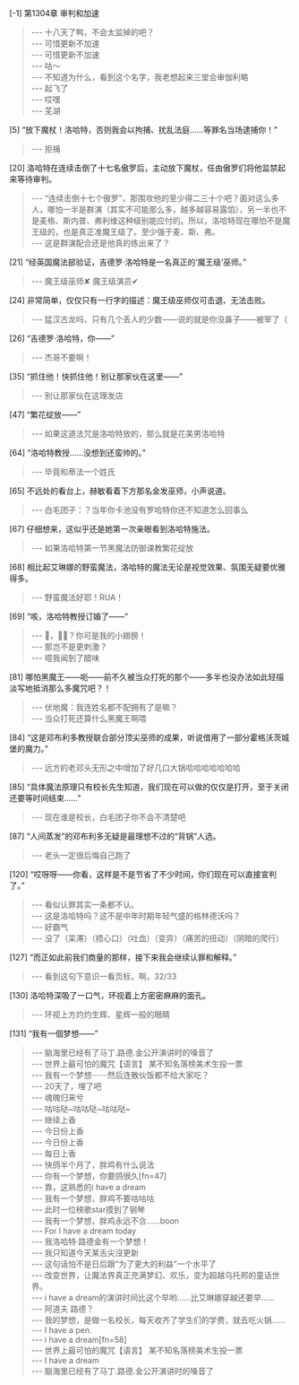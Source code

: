 
[-1] 第1304章 审判和加速
>--- 十八天了鸭，不会太监掉的吧？<br>
>--- 可惜更新不加速<br>
>--- 可惜更新不加速<br>
>--- 咕～<br>
>--- 不知道为什么，看到这个名字，我老想起来三堂会审伽利略<br>
>--- 起飞了<br>
>--- 哎嘿<br>
>--- 芜湖<br>

[5] “放下魔杖！洛哈特，否则我会以拘捕、扰乱法庭……等罪名当场逮捕你！”
>--- 拒捕<br>

[20] 洛哈特在连续击倒了十七名傲罗后，主动放下魔杖，任由傲罗们将他监禁起来等待审判。
>--- “连续击倒十七个傲罗”，那围攻他的至少得二三十个吧？面对这么多人，哪怕一半是群演（其实不可能那么多，越多越容易露馅），另一半也不是麦格、斯内普、弗利维这种级别能应付的。所以，洛哈特现在哪怕不是魔王级的，也是真正准魔王级了。至少强于麦、斯、弗。<br>
>--- 这是群演配合还是他真的练出来了？<br>

[21] “经英国魔法部验证，吉德罗·洛哈特是一名真正的‘魔王级’巫师。”
>--- 魔王级巫师✘
魔王级演员✔<br>

[24] 非常简单，仅仅只有一行字的描述：魔王级巫师仅可击退、无法击败。
>--- 猛汉古龙吗，只有几个丢人的少数——说的就是你没鼻子——被宰了（<br>

[26] “吉德罗·洛哈特，你——”
>--- 杰哥不要啊！<br>

[35] “抓住他！快抓住他！别让那家伙在这里——”
>--- 别让那家伙在这理发店<br>

[47] “繁花绽放——”
>--- 如果这道法咒是洛哈特放的，那么就是花美男洛哈特<br>

[64] “洛哈特教授……没想到还蛮帅的。”
>--- 毕竟和蒂法一个姓氏<br>

[65] 不远处的看台上，赫敏看着下方那名金发巫师，小声说道。
>--- 白毛团子：？当年你卡池没有罗哈特你还不知道怎么回事么<br>

[67] 仔细想来，这似乎还是她第一次亲眼看到洛哈特施法。
>--- 如果洛哈特第一节黑魔法防御课教繁花绽放<br>

[68] 相比起艾琳娜的野蛮魔法，洛哈特的魔法无论是视觉效果、氛围无疑要优雅得多。
>--- 野蛮魔法好耶！RUA！<br>

[69] “咳，洛哈特教授订婚了——”
>--- 😤，🤔🍑？你可是我的小翅膀！<br>
>--- 那岂不是更刺激？<br>
>--- 噫我闻到了醋味<br>

[81] 哪怕黑魔王——呃——前不久被当众打死的那个——多半也没办法如此轻描淡写地抵消那么多魔咒吧？！
>--- 伏地魔：我连姓名都不配拥有了是嘛？<br>
>--- 当众打死还算什么黑魔王啊喂<br>

[84] “这是邓布利多教授联合部分顶尖巫师的成果，听说借用了一部分霍格沃茨城堡的魔力。”
>--- 远方的老邓头无形之中增加了好几口大锅哈哈哈哈哈哈哈<br>

[85] “具体魔法原理只有校长先生知道，我们现在可以做的仅仅是打开，至于关闭还要等时间结束……”
>--- 现在谁是校长，白毛团子你不会不清楚吧<br>

[87] “人间蒸发”的邓布利多无疑是最理想不过的“背锅”人选。
>--- 老头一定很后悔自己跑了<br>

[120] “哎呀呀——你看，这样是不是节省了不少时间，你们现在可以直接宣判了。”
>--- 看似认罪其实一条都不认。<br>
>--- 这是洛哈特吗？这不是中年时期年轻气盛的格林德沃吗？<br>
>--- 好霸气<br>
>--- 没了（呆滞）（捂心口）（吐血）（变异）（痛苦的扭动）（阴暗的爬行）<br>

[127] “而正如此前我们商量的那样，接下来我会继续认罪和解释。”
>--- 看到这句下意识一看页标，啊，32/33<br>

[130] 洛哈特深吸了一口气，环视着上方密密麻麻的面孔。
>--- 环视上方灼灼生辉、星辉一般的眼睛<br>

[131] “我有一個梦想——”
>--- 脑海里已经有了马丁.路德.金公开演讲时的嗓音了<br>
>--- 世界上最可怕的魔咒【语言】
某不知名落榜美术生投一票<br>
>--- 我有一个梦想·······然后连散伙饭都不给大家吃？<br>
>--- 20天了，埋了吧<br>
>--- 魂魄归来兮<br>
>--- 咕咕哒~咕咕哒~咕咕哒~<br>
>--- 继续上香<br>
>--- 今日份上香<br>
>--- 今日份上香<br>
>--- 每日上香<br>
>--- 快鸽半个月了，胖鸡有什么说法<br>
>--- 你有一个梦想，你要鸽很久[fn=47]<br>
>--- 靠，这熟悉的i have a dream<br>
>--- 我有一个梦想，胖鸡不要咕咕咕<br>
>--- 此时一位秧歌star摸到了钢琴<br>
>--- 我有一个梦想，胖鸡永远不合……boon<br>
>--- For I have a dream today<br>
>--- 我洛哈特·路德金有一个梦想！<br>
>--- 我只知道今天某舌尖沒更新<br>
>--- 这句话怕不是日后跟“为了更大的利益”一个水平了<br>
>--- 改变世界，让魔法界真正充满梦幻、欢乐，变为超越乌托邦的童话世界。<br>
>--- i have a dream的演讲时间比这个早哟……比艾琳娜穿越还要早……<br>
>--- 阿道夫 路德？<br>
>--- 我的梦想，是做一名校长，每天收齐了学生们的学费，就去吃火锅……<br>
>--- I have a pen.<br>
>--- i have a dream[fn=58]<br>
>--- 世界上最可怕的魔咒【语言】
某不知名落榜美术生投一票<br>
>--- I have a dream<br>
>--- 脑海里已经有了马丁.路德.金公开演讲时的嗓音了<br>
